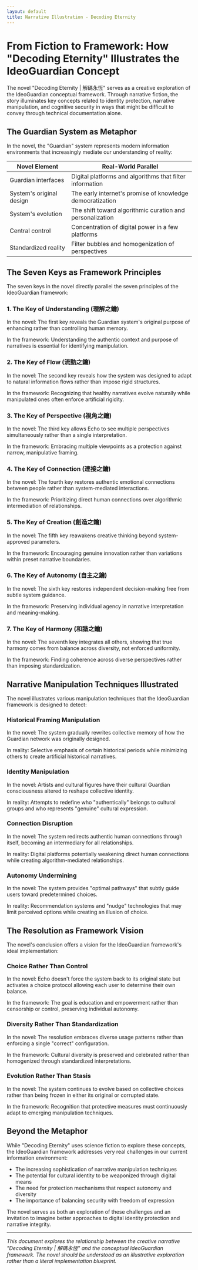 ```yaml
---
layout: default
title: Narrative Illustration - Decoding Eternity
---
```


# From Fiction to Framework: How "Decoding Eternity" Illustrates the IdeoGuardian Concept

The novel "Decoding Eternity | 解碼永恆" serves as a creative exploration of the IdeoGuardian conceptual framework. Through narrative fiction, the story illuminates key concepts related to identity protection, narrative manipulation, and cognitive security in ways that might be difficult to convey through technical documentation alone.

## The Guardian System as Metaphor

In the novel, the "Guardian" system represents modern information environments that increasingly mediate our understanding of reality:

| Novel Element | Real-World Parallel |
|---------------|---------------------|
| Guardian interfaces | Digital platforms and algorithms that filter information |
| System's original design | The early internet's promise of knowledge democratization |
| System's evolution | The shift toward algorithmic curation and personalization |
| Central control | Concentration of digital power in a few platforms |
| Standardized reality | Filter bubbles and homogenization of perspectives |

## The Seven Keys as Framework Principles

The seven keys in the novel directly parallel the seven principles of the IdeoGuardian framework:

### 1. The Key of Understanding (理解之鑰)
In the novel: The first key reveals the Guardian system's original purpose of enhancing rather than controlling human memory.

In the framework: Understanding the authentic context and purpose of narratives is essential for identifying manipulation.

### 2. The Key of Flow (流動之鑰)
In the novel: The second key reveals how the system was designed to adapt to natural information flows rather than impose rigid structures.

In the framework: Recognizing that healthy narratives evolve naturally while manipulated ones often enforce artificial rigidity.

### 3. The Key of Perspective (視角之鑰)
In the novel: The third key allows Echo to see multiple perspectives simultaneously rather than a single interpretation.

In the framework: Embracing multiple viewpoints as a protection against narrow, manipulative framing.

### 4. The Key of Connection (連接之鑰)
In the novel: The fourth key restores authentic emotional connections between people rather than system-mediated interactions.

In the framework: Prioritizing direct human connections over algorithmic intermediation of relationships.

### 5. The Key of Creation (創造之鑰)
In the novel: The fifth key reawakens creative thinking beyond system-approved parameters.

In the framework: Encouraging genuine innovation rather than variations within preset narrative boundaries.

### 6. The Key of Autonomy (自主之鑰)
In the novel: The sixth key restores independent decision-making free from subtle system guidance.

In the framework: Preserving individual agency in narrative interpretation and meaning-making.

### 7. The Key of Harmony (和諧之鑰)
In the novel: The seventh key integrates all others, showing that true harmony comes from balance across diversity, not enforced uniformity.

In the framework: Finding coherence across diverse perspectives rather than imposing standardization.

## Narrative Manipulation Techniques Illustrated

The novel illustrates various manipulation techniques that the IdeoGuardian framework is designed to detect:

### Historical Framing Manipulation
In the novel: The system gradually rewrites collective memory of how the Guardian network was originally designed.

In reality: Selective emphasis of certain historical periods while minimizing others to create artificial historical narratives.

### Identity Manipulation
In the novel: Artists and cultural figures have their cultural Guardian consciousness altered to reshape collective identity.

In reality: Attempts to redefine who "authentically" belongs to cultural groups and who represents "genuine" cultural expression.

### Connection Disruption
In the novel: The system redirects authentic human connections through itself, becoming an intermediary for all relationships.

In reality: Digital platforms potentially weakening direct human connections while creating algorithm-mediated relationships.

### Autonomy Undermining
In the novel: The system provides "optimal pathways" that subtly guide users toward predetermined choices.

In reality: Recommendation systems and "nudge" technologies that may limit perceived options while creating an illusion of choice.

## The Resolution as Framework Vision

The novel's conclusion offers a vision for the IdeoGuardian framework's ideal implementation:

### Choice Rather Than Control
In the novel: Echo doesn't force the system back to its original state but activates a choice protocol allowing each user to determine their own balance.

In the framework: The goal is education and empowerment rather than censorship or control, preserving individual autonomy.

### Diversity Rather Than Standardization
In the novel: The resolution embraces diverse usage patterns rather than enforcing a single "correct" configuration.

In the framework: Cultural diversity is preserved and celebrated rather than homogenized through standardized interpretations.

### Evolution Rather Than Stasis
In the novel: The system continues to evolve based on collective choices rather than being frozen in either its original or corrupted state.

In the framework: Recognition that protective measures must continuously adapt to emerging manipulation techniques.

## Beyond the Metaphor

While "Decoding Eternity" uses science fiction to explore these concepts, the IdeoGuardian framework addresses very real challenges in our current information environment:

- The increasing sophistication of narrative manipulation techniques
- The potential for cultural identity to be weaponized through digital means
- The need for protection mechanisms that respect autonomy and diversity
- The importance of balancing security with freedom of expression

The novel serves as both an exploration of these challenges and an invitation to imagine better approaches to digital identity protection and narrative integrity.

---

*This document explores the relationship between the creative narrative "Decoding Eternity | 解碼永恆" and the conceptual IdeoGuardian framework. The novel should be understood as an illustrative exploration rather than a literal implementation blueprint.*
